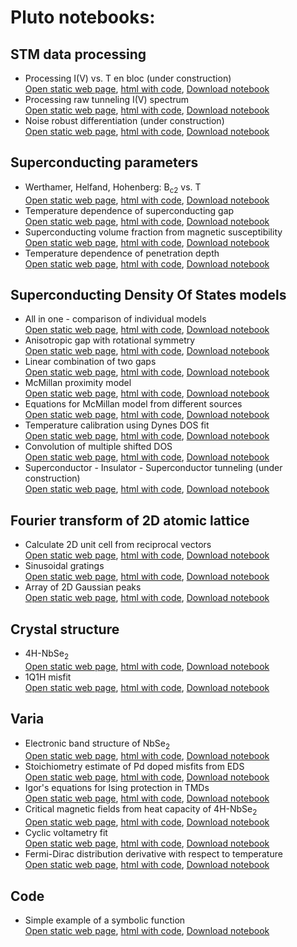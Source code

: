 # Pluto notebooks:

## STM data processing
- Processing I(V) vs. T en bloc (under construction) \
  <a href="./en_bloc.html" target="_blank">Open static web page</a>, <a href="./en_bloc_code.html" target="_blank">html with code</a>, [Download notebook](./en_bloc.jl)
- Processing raw tunneling I(V) spectrum \
  <a href="./process_iv.html" target="_blank">Open static web page</a>, <a href="./process_iv_code.html" target="_blank">html with code</a>, [Download notebook](./process_iv.jl)
- Noise robust differentiation (under construction) \
  <a href="./noise_robust.html" target="_blank">Open static web page</a>, <a href="./noise_robust_code.html" target="_blank">html with code</a>, [Download notebook](./noise_robust.jl)

## Superconducting parameters
- Werthamer, Helfand, Hohenberg: B<sub>c2</sub> vs. T \
  <a href="./whh.html" target="_blank">Open static web page</a>, <a href="./whh_code.html" target="_blank">html with code</a>, [Download notebook](./whh.jl)
- Temperature dependence of superconducting gap \
  <a href="./DelT.html" target="_blank">Open static web page</a>, <a href="./DelT_code.html" target="_blank">html with code</a>, [Download notebook](./DelT.jl)
- Superconducting volume fraction from magnetic susceptibility \
  <a href="./supervol.html" target="_blank">Open static web page</a>, <a href="./supervol_code.html" target="_blank">html with code</a>, [Download notebook](./supervol.jl)
- Temperature dependence of penetration depth \
  <a href="./London.html" target="_blank">Open static web page</a>, <a href="./London_code.html" target="_blank">html with code</a>, [Download notebook](./London.jl)

## Superconducting Density Of States models
- All in one - comparison of individual models \
  <a href="./dos_fit.html" target="_blank">Open static web page</a>, <a href="./dos_fit_code.html" target="_blank">html with code</a>, [Download notebook](./dos_fit.jl)
- Anisotropic gap with rotational symmetry \
  <a href="./anisotropic_gap.html" target="_blank">Open static web page</a>, <a href="./anisotropic_gap_code.html" target="_blank">html with code</a>, [Download notebook](./anisotropic_gap.jl)
- Linear combination of two gaps \
  <a href="./two_gaps.html" target="_blank">Open static web page</a>, <a href="./two_gaps_code.html" target="_blank">html with code</a>, [Download notebook](./two_gaps.jl)
- McMillan proximity model \
  <a href="./McMillan.html" target="_blank">Open static web page</a>, <a href="./McMillan_code.html" target="_blank">html with code</a>, [Download notebook](./McMillan.jl)
- Equations for McMillan model from different sources \
  <a href="./equations.html" target="_blank">Open static web page</a>, <a href="./equations_code.html" target="_blank">html with code</a>, [Download notebook](./equations.jl)
- Temperature calibration using Dynes DOS fit \
  <a href="./calib_temp.html" target="_blank">Open static web page</a>, <a href="./calib_temp_code.html" target="_blank">html with code</a>, [Download notebook](./calib_temp.jl)
- Convolution of multiple shifted DOS \
  <a href="./multi_convol.html" target="_blank">Open static web page</a>, <a href="./multi_convol_code.html" target="_blank">html with code</a>, [Download notebook](./multi_convol.jl)
- Superconductor - Insulator - Superconductor tunneling (under construction) \
  <a href="./SIS.html" target="_blank">Open static web page</a>, <a href="./SIS_code.html" target="_blank">html with code</a>, [Download notebook](./SIS.jl)
  
## Fourier transform of 2D atomic lattice
- Calculate 2D unit cell from reciprocal vectors \
  <a href="./fft_lattice.html" target="_blank">Open static web page</a>, <a href="./fft_lattice_code.html" target="_blank">html with code</a>, [Download notebook](./fft_lattice.jl)
- Sinusoidal gratings \
  <a href="./sin_Fourier.html" target="_blank">Open static web page</a>, <a href="./sin_Fourier_code.html" target="_blank">html with code</a>, [Download notebook](./sin_Fourier.jl)
- Array of 2D Gaussian peaks \
  <a href="./Gauss_lattice.html" target="_blank">Open static web page</a>, <a href="./Gauss_lattice_code.html" target="_blank">html with code</a>, [Download notebook](./Gauss_lattice.jl)

## Crystal structure
- 4H-NbSe<sub>2</sub> \
  <a href="./XRD_4H.html" target="_blank">Open static web page</a>, <a href="./XRD_4H_code.html" target="_blank">html with code</a>, [Download notebook](./XRD_4H.jl)
- 1Q1H misfit \
  <a href="./XRD1q1h.html" target="_blank">Open static web page</a>, <a href="./XRD1q1h_code.html" target="_blank">html with code</a>, [Download notebook](./XRD1q1h.jl)

## Varia
- Electronic band structure of NbSe<sub>2</sub> \
  <a href="./NbSe2_bands.html" target="_blank">Open static web page</a>, <a href="./NbSe2_bands_code.html" target="_blank">html with code</a>, [Download notebook](./NbSe2_bands.jl)
- Stoichiometry estimate of Pd doped misfits from EDS \
  <a href="./Pd_doping.html" target="_blank">Open static web page</a>, <a href="./Pd_doping_code.html" target="_blank">html with code</a>, [Download notebook](./Pd_doping.jl)
- Igor's equations for Ising protection in TMDs \
  <a href="./igor.html" target="_blank">Open static web page</a>, <a href="./igor_code.html" target="_blank">html with code</a>, [Download notebook](./igor.jl)
- Critical magnetic fields from heat capacity of 4H-NbSe<sub>2</sub> \
  <a href="./heat_capacity.html" target="_blank">Open static web page</a>, <a href="./heat_capacity_code.html" target="_blank">html with code</a>, [Download notebook](./heat_capacity.jl)
- Cyclic voltametry fit \
  <a href="./twinpeaks.html" target="_blank">Open static web page</a>, <a href="./twinpeaks_code.html" target="_blank">html with code</a>, [Download notebook](./twinpeaks.jl)
- Fermi-Dirac distribution derivative with respect to temperature \
  <a href="./dfdT.html" target="_blank">Open static web page</a>, <a href="./dfdT_code.html" target="_blank">html with code</a>, [Download notebook](./dfdT.jl)

## Code
- Simple example of a symbolic function \
  <a href="./symbolic_example.html" target="_blank">Open static web page</a>, <a href="./symbolic_example_code.html" target="_blank">html with code</a>, [Download notebook](./symbolic_example.jl)
